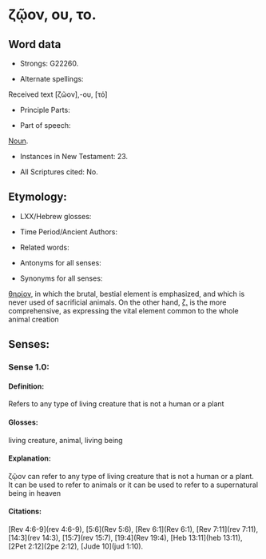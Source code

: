 # ζῷον, ου, το.

<!-- Status: S3=Needs2ndReview -->
<!-- Lexica used for edits: BDAG LN BN  AS-->

## Word data

* Strongs: G22260.

* Alternate spellings:

Received text [ζῶον],-ου, [τό]

* Principle Parts: 

* Part of speech: 

[Noun](http://ugg.readthedocs.io/en/latest/noun.html).

* Instances in New Testament: 23.

* All Scriptures cited: No.

## Etymology: 

[ζωός]: alive

* LXX/Hebrew glosses: 

* Time Period/Ancient Authors: 

* Related words: 

* Antonyms for all senses:

* Synonyms for all senses: 

 [θηρίον](../G23420/01.md), in which the brutal, bestial element is emphasized, and which is never used of sacrificial animals. On the other hand, [ζ.]() is the more comprehensive, as expressing the vital element common to the whole animal creation 

## Senses: 

### Sense  1.0: 

#### Definition:

Refers to any type of living creature that is not a human or a plant 


#### Glosses: 

living creature, animal, living being

#### Explanation: 

ζῷον can refer to any type of living creature that is not a human or a plant. It can be used to refer to animals or it can be used to refer to a supernatural being in heaven

#### Citations: 

[Rev 4:6-9](rev 4:6-9), [5:6](Rev 5:6), [Rev 6:1](Rev 6:1), [Rev 7:11](rev 7:11), [14:3](rev 14:3), [15:7](rev 15:7), [19:4](Rev 19:4), [Heb 13:11](heb 13:11), [2Pet 2:12](2pe 2:12), [Jude 10](jud 1:10).
